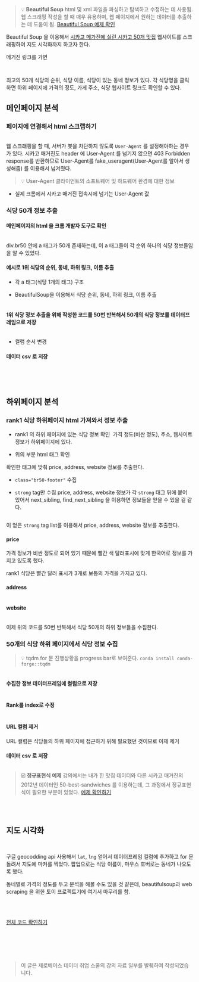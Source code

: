 <blockquote>
<p>💡 <strong>Beautiful Soup</strong>
html 및 xml 파일을 파싱하고 탐색하고 수정하는 데 사용됨. 웹 스크래핑 작성을 할 때 매우 유용하며, 웹 페이지에서 원하는 데이터를 추출하는 데 도움이 됨.
<a href="https://nbviewer.org/github/solpinetree/ds_study/blob/main/source_code/03.Web%20Data.ipynb#Beautifulsoup">Beautiful Soup 예제 확인</a></p>
</blockquote>
<p>Beautiful Soup 을 이용해서 <a href="https://www.chicagomag.com/chicago-magazine/august-2024/chicagos-50-best-restaurants-ranked/">시카고 메가진에 실린 시카고 50개 맛집</a> 웹사이트를 스크래핑하여 지도 시각화까지 하고자 한다. </p>
<p>메거진 링크를 가면</p>
<p><img alt="" src="https://velog.velcdn.com/images/solpinetree/post/91a8d8cf-d04b-48b7-ae0a-3668546e38e9/image.png" /></p>
<p><img alt="" src="https://velog.velcdn.com/images/solpinetree/post/8c35c4b2-9b9a-45ae-b4b0-18f114ec8aa5/image.png" /></p>
<p>최고의 50개 식당의 순위, 식당 이름, 식당이 있는 동네 정보가 있다. 
각 식당명을 클릭하면 하위 페이지에 가격의 정도, 가게 주소, 식당 웹사이트 링크도 확인할 수 있다. </p>
<h2 id="메인페이지-분석">메인페이지 분석</h2>
<h3 id="페이지에-연결해서-html-스크랩하기">페이지에 연결해서 html 스크랩하기</h3>
<p><img alt="" src="https://velog.velcdn.com/images/solpinetree/post/f06eb2c2-a40c-4fcd-810e-5e52f4ba2bdc/image.png" /></p>
<p>웹 스크래핑을 할 때, 서버가 봇을 차단하지 않도록 <code>User-Agent</code> 를 설정해야하는 경우가 있다. 시카고 매거진도 header 에 User-Agent 를 넘기지 않으면 403 Forbidden response를 반환하므로 User-Agent를 fake_useragent(User-Agent를 알아서 생성해줌) 를 이용해서 넘겨줬다. </p>
<blockquote>
<p>💡 User-Agent
클라이언트의 소프트웨어 및 하드웨어 환경에 대한 정보</p>
</blockquote>
<ul>
<li>실제 크롬에서 시카고 매거진 접속시에 넘기는 User-Agent 값
<img alt="" src="https://velog.velcdn.com/images/solpinetree/post/2d922bac-3363-40af-9b47-da8d54fe423b/image.png" /></li>
</ul>
<h3 id="식당-50개-정보-추출">식당 50개 정보 추출</h3>
<h4 id="메인페이지의-html-을-크롬-개발자-도구로-확인">메인페이지의 html 을 크롬 개발자 도구로 확인</h4>
<p><img alt="" src="https://velog.velcdn.com/images/solpinetree/post/bdb4eb02-bc5e-4b27-b3b6-e953f059139e/image.png" /></p>
<p>div.br50 안에 a 태그가 50개 존재하는데, 이 a 태그들이 각 순위 하나의 식당 정보들임을 알 수 있었다. </p>
<h4 id="예시로-1위-식당의-순위-동네-하위-링크-이름-추출">예시로 1위 식당의 순위, 동네, 하위 링크, 이름 추출</h4>
<ul>
<li><p>각 a 태그(식당 1개의 태그) 구조
<img alt="" src="https://velog.velcdn.com/images/solpinetree/post/d6db97a4-cfa1-4bdd-b680-b0a4faca61af/image.png" /></p>
</li>
<li><p>BeautifulSoup을 이용해서 식당 순위, 동네, 하위 링크, 이름 추출</p>
</li>
</ul>
<p><img alt="" src="https://velog.velcdn.com/images/solpinetree/post/e2e5f709-7a16-40f1-9a73-d76f3daa7059/image.png" /></p>
<h4 id="1위-식당-정보-추출을-위해-작성한-코드를-50번-반복해서-50개의-식당-정보를-데이터프레임으로-저장">1위 식당 정보 추출을 위해 작성한 코드를 50번 반복해서 50개의 식당 정보를 데이터프레임으로 저장</h4>
<p><img alt="" src="https://velog.velcdn.com/images/solpinetree/post/937d9d47-d5a9-4ec2-a767-926e21e0cd2f/image.png" /></p>
<ul>
<li>컬럼 순서 변경
<img alt="" src="https://velog.velcdn.com/images/solpinetree/post/7910d4d9-5c59-489d-ad96-d07ad83f82f7/image.png" /></li>
</ul>
<h4 id="데이터-csv-로-저장">데이터 csv 로 저장</h4>
<p><img alt="" src="https://velog.velcdn.com/images/solpinetree/post/2e0bcf69-446b-4efd-b30a-42f18fdf8694/image.png" /></p>
<br />
<br />

<h2 id="하위페이지-분석">하위페이지 분석</h2>
<h3 id="rank1-식당-하위페이지-html-가져와서-정보-추출">rank1 식당 하위페이지 html 가져와서 정보 추출</h3>
<ul>
<li><p>rank1 의 하위 페이지에 있는 식당 정보 확인
<img alt="" src="https://velog.velcdn.com/images/solpinetree/post/539ff9dd-1eb9-42e3-8b4f-22e1e5373faa/image.png" />
  가격 정도(비싼 정도), 주소, 웹사이트 정보가 하위페이지에 있다.</p>
</li>
<li><p>위의 부분 html 태그 확인
<img alt="" src="https://velog.velcdn.com/images/solpinetree/post/8e4526f5-98b5-4e29-81fe-218a0f9eaf17/image.png" /></p>
</li>
</ul>
<p>확인한 태그에 맞춰 price, address, website 정보를 추출한다.</p>
<ul>
<li><p><code>class=&quot;br50-footer&quot;</code> 수집
<img alt="" src="https://velog.velcdn.com/images/solpinetree/post/97ab60b5-106c-4154-9f9c-f75e4e80215e/image.png" /></p>
</li>
<li><p><code>strong</code> tag만 수집
price, address, website 정보가 각 <code>strong</code> 태그 뒤에 붙어 있어서 next_sibling, find_next_sibling 을 이용하면 정보들을 얻을 수 있을 겉 같다.</p>
</li>
</ul>
<p><img alt="" src="https://velog.velcdn.com/images/solpinetree/post/f286c075-2e40-42ef-9a0c-41c8639cd1af/image.png" /></p>
<p>이 얻은 <code>strong</code> tag list를 이용해서 price, address, website 정보를 추출한다.</p>
<h4 id="price">price</h4>
<p>가격 정보가 비싼 정도로 되어 있기 때문에 빨간 색 달러표시에 맞게 한국어로 정보를 가지고 있도록 했다.
<img alt="" src="https://velog.velcdn.com/images/solpinetree/post/b572c169-4deb-4885-a8b0-3df337c5b902/image.png" /></p>
<p>rank1 식당은 빨간 달러 표시가 3개로 보통의 가격을 가지고 있다. </p>
<h4 id="address">address</h4>
<p><img alt="" src="https://velog.velcdn.com/images/solpinetree/post/2cf0e882-805d-49eb-87c4-0bf734e9b1d2/image.png" /></p>
<h4 id="website">website</h4>
<p><img alt="" src="https://velog.velcdn.com/images/solpinetree/post/ec242d8c-08dc-42c1-9800-e418ed0b7fbc/image.png" /></p>
<p>이제 위의 코드를 50번 반복해서 식당 50개의 하위 정보들을 수집한다.</p>
<h3 id="50개의-식당-하위-페이지에서-식당-정보-수집">50개의 식당 하위 페이지에서 식당 정보 수집</h3>
<blockquote>
<p>💡 tqdm
for 문 진행상황을 progress bar로 보여준다.
<code>conda install conda-forge::tqdm</code></p>
</blockquote>
<p><img alt="" src="https://velog.velcdn.com/images/solpinetree/post/81e8d936-e2a9-4703-86d5-56ab7c69e94a/image.png" /></p>
<h4 id="수집한-정보-데이터프레임에-컬럼으로-저장">수집한 정보 데이터프레임에 컬럼으로 저장</h4>
<p><img alt="" src="https://velog.velcdn.com/images/solpinetree/post/55e7f9e5-b1a8-4885-bd0c-0ba8480791b3/image.png" /></p>
<h4 id="rank를-index로-수정">Rank를 index로 수정</h4>
<p><img alt="" src="https://velog.velcdn.com/images/solpinetree/post/528c5c3f-1db6-4380-85bf-efb55bd9f603/image.png" /></p>
<h4 id="url-컬럼-제거">URL 컬럼 제거</h4>
<p>URL 컬럼은 식당들의 하위 페이지에 접근하기 위해 필요했던 것이므로 이제 제거
<img alt="" src="https://velog.velcdn.com/images/solpinetree/post/96cda8cd-a3a3-4939-b292-ae6d6b8e36d4/image.png" /></p>
<h4 id="데이터-csv-로-저장-1">데이터 csv 로 저장</h4>
<p><img alt="" src="https://velog.velcdn.com/images/solpinetree/post/03b40630-d3f5-4576-bbaa-0b1d41abc2d0/image.png" /></p>
<blockquote>
<p>☑️ <strong>정규표현식 예제</strong>
강의에서는 내가 한 맛집 데이터와 다른 시카고 매거진의 2012년 데이터인 50-best-sandwiches 를 이용하는데, 그 과정에서 정규표현식이 필요한 부분이 있었다. 
<a href="https://nbviewer.org/github/solpinetree/ds_study/blob/main/source_code/03.Web%20Data.ipynb#%EC%A0%95%EA%B7%9C%ED%91%9C%ED%98%84%EC%8B%9D">예제 확인하기</a></p>
</blockquote>
<br />
<br />

<h2 id="지도-시각화">지도 시각화</h2>
<p><img alt="" src="https://velog.velcdn.com/images/solpinetree/post/09e53036-41b9-49d0-b266-e948352489d7/image.png" /></p>
<p><img alt="" src="https://velog.velcdn.com/images/solpinetree/post/31acf177-6767-4084-8d69-4931f6ec29a9/image.png" /></p>
<p>구글 geocodding api 사용해서 <code>lat</code>, <code>lng</code> 얻어서 데이터프레임 컬럼에 추가하고 for 문 돌려서 지도에 마커를 찍었다. 
팝업으로는 식당 이름이, 마우스 호버로는 동네가 나오도록 했다. </p>
<p>동네별로 가격의 정도를 두고 분석을 해볼 수도 있을 것 같은데, beautifulsoup과 web scraping 을 위한 토이 프로젝트기에 여기서 마무리를 함.</p>
<br />
<br />


<p><a href="https://nbviewer.org/github/solpinetree/ds_study/blob/main/source_code/03.Web%20Data.ipynb">전체 코드 확인하기</a></p>
<br />
<br />
<br />
<br />

<blockquote>
<p>이 글은 제로베이스 데이터 취업 스쿨의 강의 자료 일부를 발췌하여 작성되었습니다.</p>
</blockquote>
